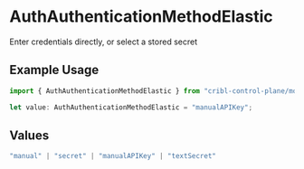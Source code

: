 # AuthAuthenticationMethodElastic

Enter credentials directly, or select a stored secret

## Example Usage

```typescript
import { AuthAuthenticationMethodElastic } from "cribl-control-plane/models/operations";

let value: AuthAuthenticationMethodElastic = "manualAPIKey";
```

## Values

```typescript
"manual" | "secret" | "manualAPIKey" | "textSecret"
```